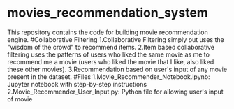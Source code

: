 # movies_recommendation_system
This repository contains the code for building movie recommendation engine.
#Collaborative Filtering
1.Collaborative Filtering simply put uses the "wisdom of the crowd" to recommend items.
2.Item based collaborative filtering uses the patterns of users who liked the same movie as me to recommend me a movie (users who liked the movie that I like, also liked these other movies).
3.Recommendation based on user's input of any movie present in the dataset.
#Files
1.Movie_Recommender_Notebook.ipynb: Jupyter notebook with step-by-step instructions
2.Movie_Recommender_User_Input.py: Python file for allowing user's input of movie

